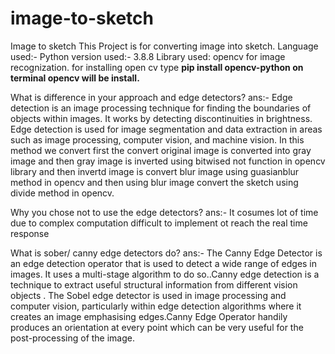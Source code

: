 # image-to-sketch
Image to sketch
This Project is for converting image into sketch.
Language used:- Python
version used:- 3.8.8
Library used: opencv for image recognization.
for installing open cv type **pip install opencv-python on terminal opencv will be install.**


What is difference in your approach and edge detectors?
ans:- Edge detection is an image processing technique for finding the boundaries of objects within images. It works by detecting discontinuities in brightness. Edge detection is used for image segmentation and data extraction in areas such as image processing, computer vision, and machine vision. In this method we convert first the convert original image is converted into gray image and then gray image is inverted using bitwised not function in opencv library and then invertd image is convert blur image using guasianblur method in opencv and then using blur image convert the sketch using divide method in opencv.

Why you chose not to use the edge detectors?
ans:- It cosumes lot of time due to complex computation
difficult to implement ot reach the real time response

What is sober/ canny edge detectors do?
ans:- The Canny Edge Detector is an edge detection operator that is used to detect a wide range of edges in images. It uses a multi-stage algorithm to do so..Canny edge detection is a technique to extract useful structural information from different vision objects . The Sobel edge detector is used in image processing and computer vision, particularly within edge detection algorithms where it creates an image emphasising edges.Canny Edge Operator handily produces an orientation at every point which can be very useful for the post-processing of the image.
